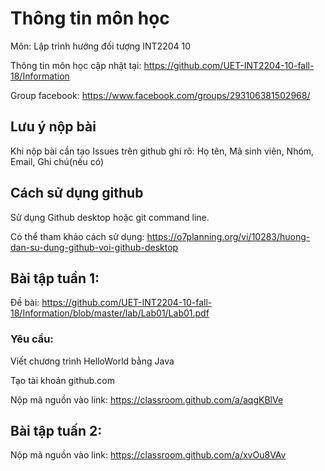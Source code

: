 # Thông tin môn học

Môn: Lập trình hướng đối tượng INT2204 10

Thông tin môn học cập nhật tại: https://github.com/UET-INT2204-10-fall-18/Information 

Group facebook: https://www.facebook.com/groups/293106381502968/

## Lưu ý nộp bài
Khi nộp bài cần tạo Issues trên github ghi rõ:
Họ tên, Mã sinh viên, Nhóm, Email, Ghi chú(nếu có)

## Cách sử dụng github

Sử dụng Github desktop hoặc git command line.

Có thể tham khảo cách sử dụng: https://o7planning.org/vi/10283/huong-dan-su-dung-github-voi-github-desktop

## Bài tập tuần 1:

Đề bài: https://github.com/UET-INT2204-10-fall-18/Information/blob/master/lab/Lab01/Lab01.pdf

### Yêu cầu:

Viết chương trình HelloWorld bằng Java

Tạo tài khoản github.com

Nộp mã nguồn vào link: https://classroom.github.com/a/aqgKBlVe

## Bài tập tuấn 2:

Nộp mã nguồn vào link: https://classroom.github.com/a/xvOu8VAv
